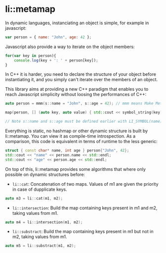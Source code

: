 li::metamap
===============================

In dynamic languages, instanciating an object is simple, for example in javascript:

```js
var person = { name: "John", age: 42 };
```

Javascript also provide a way to iterate on the object members:
```js
for(var key in person){
    console.log(key + ': ' + person[key]);
}
```

In C++ it is harder, you need to declare the structure of your object before instantiating it,
and you simply can't iterate over the members of an object.

This library aims at providing a new C++ paradigm that enables you to reach Javascript simplicity 
without loosing the performances of C++:
```c++
auto person = mmm(s::name = "John", s::age = 42); // mmm means Make MetaMap

map(person, [] (auto key, auto value) { std::cout << symbol_string(key) << value << std::endl; });

// Note s::name and s::age must be defined earlier with LI_SYMBOL(name); LI_SYMBOL(age);
```

Everything is static, no hashmap or other dynamic structure is built by li::metamap. You can
view it as compile-time introspection.
As a comparison, this code is equivalent in terms of runtime to the less generic:
```c++
struct { const char* name, int age } person{"John", 42};
std::cout << "name" << person.name << std::endl;
std::cout << "age" << person.age << std::endl;
```

On top of this, li::metamap provides some algorithms that where only possible
on dynamic structures before:


- `li::cat`: Concatenation of two maps. Values of m1 are given the priority in case of dupplicate keys.

```c++
auto m3 = li::cat(m1, m2);
```

- `li::intersection`: Build the map containing keys present in m1 and m2, taking values from m1.

```c++
auto m4 = li::intersection(m1, m2);
```

- `li::substract`: Build the map containing keys present in m1 but not in m2, taking values from m1.

```c++
auto m5 = li::substract(m1, m2);
```
